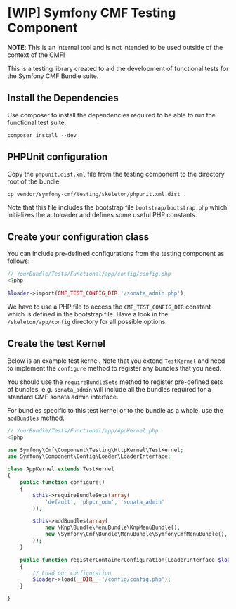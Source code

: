 [WIP] Symfony CMF Testing Component
===================================

**NOTE**: This is an internal tool and is not intended to be used outside of
the context of the CMF!

This is a testing library created to aid the development of functional tests
for the Symfony CMF Bundle suite.

Install the Dependencies
------------------------

Use composer to install the dependencies required to be able to run the
functional test suite:

````
composer install --dev
````

PHPUnit configuration
---------------------

Copy the `phpunit.dist.xml` file from the testing component to the directory
root of the bundle:

````
cp vendor/symfony-cmf/testing/skeleton/phpunit.xml.dist .
````

Note that this file includes the bootstrap file `bootstrap/bootstrap.php`
which initializes the autoloader and defines some useful PHP constants.

Create your configuration class
-------------------------------

You can include pre-defined configurations from the testing component as
follows:

````php
// YourBundle/Tests/Functional/app/config/config.php
<?php

$loader->import(CMF_TEST_CONFIG_DIR.'/sonata_admin.php');
````

We have to use a PHP file to access the `CMF_TEST_CONFIG_DIR` constant
which is defined in the bootstrap file. Have a look in the 
`/skeleton/app/config` directory for all possible options.

Create the test Kernel
----------------------

Below is an example test kernel. Note that you extend `TestKernel` and need to
implement the `configure` method to register any bundles that you need.

You should use the `requireBundleSets` method to register pre-defined sets of
bundles, e.g. `sonata_admin` will include all the bundles required for a
standard CMF sonata admin interface.

For bundles specific to this test kernel or to the bundle as a whole, use the
`addBundles` method.

````php
// YourBundle/Tests/Functional/app/AppKernel.php
<?php

use Symfony\Cmf\Component\Testing\HttpKernel\TestKernel;
use Symfony\Component\Config\Loader\LoaderInterface;

class AppKernel extends TestKernel
{
    public function configure()
    {
        $this->requireBundleSets(array(
            'default', 'phpcr_odm', 'sonata_admin'
        ));

        $this->addBundles(array(
            new \Knp\Bundle\MenuBundle\KnpMenuBundle(),
            new \Symfony\Cmf\Bundle\MenuBundle\SymfonyCmfMenuBundle(),
        ));
    }

    public function registerContainerConfiguration(LoaderInterface $loader)
    {
        // Load our configuration
        $loader->load(__DIR__.'/config/config.php');
    }

}
````
